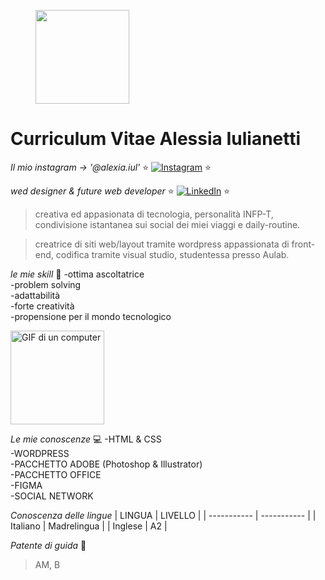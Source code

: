 <figure>
    <img src=https://i.pinimg.com/736x/6b/21/d1/6b21d126bdd2aaf064b0c0ad99e66b3c.jpg width="150" height="150">

</figure>



# **Curriculum Vitae Alessia Iulianetti**

*Il mio instagram  &rarr; '@alexia.iul'* ⭐ [![Instagram](https://img.shields.io/badge/Instagram-%23E4405F.svg?style=for-the-badge&logo=Instagram&logoColor=white)](https://www.instagram.com/alexia.iul/?hl=it) ⭐
 <br>
 
*wed designer & future web developer* ⭐ [![LinkedIn](https://img.shields.io/badge/LinkedIn-%230077B5.svg?style=for-the-badge&logo=linkedin&logoColor=white)](https://www.linkedin.com/in/alexia-iuliano/) ⭐


> creativa ed appasionata di tecnologia,
> personalità INFP-T,
> condivisione istantanea sui social dei miei viaggi e daily-routine.

>creatrice di siti web/layout tramite wordpress
>appassionata di front-end,
>codifica tramite visual studio,
>studentessa presso Aulab.

*le mie skill* :raising_hand:
-ottima ascoltatrice <br>
-problem solving <br>
-adattabilità <br>
-forte creatività <br>
-propensione per il mondo tecnologico <br>


<img src="https://i.giphy.com/media/v1.Y2lkPTc5MGI3NjExOXV5M2N3dTh6cWkyMHFucDd1b3k4MTgzaXVieTNxOHUxaW01cWptbSZlcD12MV9pbnRlcm5hbF9naWZfYnlfaWQmY3Q9Zw/fRgwpuil2wHww7OXjT/giphy.gif" width="150" height="150" alt="GIF di un computer" /> <br>


*Le mie conoscenze* :computer:
-HTML & CSS <br>
-WORDPRESS <br>
-PACCHETTO ADOBE (Photoshop & Illustrator) <br>
-PACCHETTO OFFICE <br>
-FIGMA <br>
-SOCIAL NETWORK <br>

*Conoscenza delle lingue*
| LINGUA      | LIVELLO     |
| ----------- | ----------- |
| Italiano    | Madrelingua |
| Inglese     | A2          |

*Patente di guida* :car:
> AM, B


